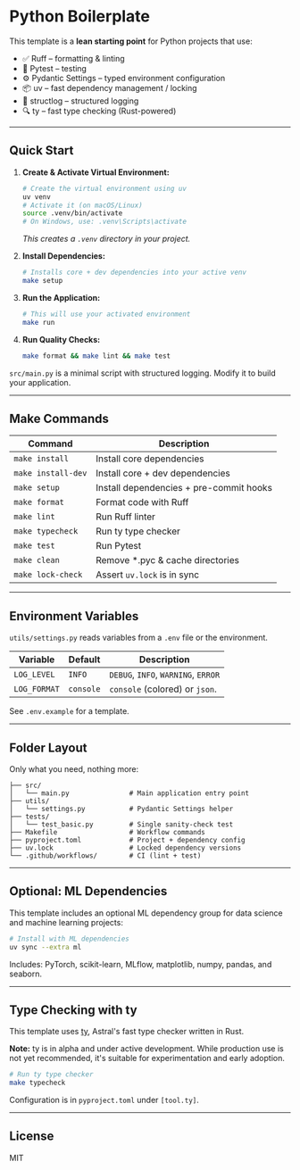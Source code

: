 # Python Boilerplate

This template is a **lean starting point** for Python projects that use:

- ✅ Ruff – formatting & linting
- 🧪 Pytest – testing
- ⚙️ Pydantic Settings – typed environment configuration
- 📦 uv – fast dependency management / locking
- 📝 structlog – structured logging
- 🔍 ty – fast type checking (Rust-powered)

---

## Quick Start

1.  **Create & Activate Virtual Environment:**

    ```bash
    # Create the virtual environment using uv
    uv venv
    # Activate it (on macOS/Linux)
    source .venv/bin/activate
    # On Windows, use: .venv\Scripts\activate
    ```

    _This creates a `.venv` directory in your project._

2.  **Install Dependencies:**

    ```bash
    # Installs core + dev dependencies into your active venv
    make setup
    ```

3.  **Run the Application:**

    ```bash
    # This will use your activated environment
    make run
    ```

4.  **Run Quality Checks:**
    ```bash
    make format && make lint && make test
    ```

`src/main.py` is a minimal script with structured logging. Modify it to build your application.

---

## Make Commands

| Command            | Description                             |
| ------------------ | --------------------------------------- |
| `make install`     | Install core dependencies               |
| `make install-dev` | Install core + dev dependencies         |
| `make setup`       | Install dependencies + pre-commit hooks |
| `make format`      | Format code with Ruff                   |
| `make lint`        | Run Ruff linter                         |
| `make typecheck`   | Run ty type checker                     |
| `make test`        | Run Pytest                              |
| `make clean`       | Remove \*.pyc & cache directories       |
| `make lock-check`  | Assert `uv.lock` is in sync             |

---

## Environment Variables

`utils/settings.py` reads variables from a `.env` file or the environment.

| Variable     | Default   | Description                         |
| ------------ | --------- | ----------------------------------- |
| `LOG_LEVEL`  | `INFO`    | `DEBUG`, `INFO`, `WARNING`, `ERROR` |
| `LOG_FORMAT` | `console` | `console` (colored) or `json`.      |

See `.env.example` for a template.

---

## Folder Layout

Only what you need, nothing more:

```
├── src/
│   └── main.py               # Main application entry point
├── utils/
│   └── settings.py           # Pydantic Settings helper
├── tests/
│   └── test_basic.py         # Single sanity-check test
├── Makefile                  # Workflow commands
├── pyproject.toml            # Project + dependency config
├── uv.lock                   # Locked dependency versions
└── .github/workflows/        # CI (lint + test)
```

---

## Optional: ML Dependencies

This template includes an optional ML dependency group for data science and machine learning projects:

```bash
# Install with ML dependencies
uv sync --extra ml
```

Includes: PyTorch, scikit-learn, MLflow, matplotlib, numpy, pandas, and seaborn.

---

## Type Checking with ty

This template uses [ty](https://github.com/astral-sh/ty), Astral's fast type checker written in Rust.

**Note:** ty is in alpha and under active development. While production use is not yet recommended, it's suitable for experimentation and early adoption.

```bash
# Run ty type checker
make typecheck
```

Configuration is in `pyproject.toml` under `[tool.ty]`.

---

## License

MIT
